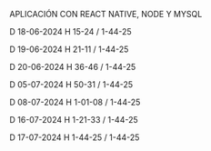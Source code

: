 APLICACIÓN CON REACT NATIVE, NODE Y MYSQL

D 18-06-2024 H 15-24 / 1-44-25

D 19-06-2024 H 21-11 / 1-44-25

D 20-06-2024 H 36-46 / 1-44-25

D 05-07-2024 H 50-31 / 1-44-25

D 08-07-2024 H 1-01-08 / 1-44-25

D 16-07-2024 H 1-21-33 / 1-44-25

D 17-07-2024 H 1-44-25 / 1-44-25
